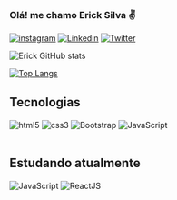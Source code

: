 ### Olá! me chamo Erick Silva ✌️<br>

[![instagram](https://img.shields.io/badge/Instagram-E4405F?style=for-the-badge&logo=instagram&logoColor=white)](https://www.instagram.com/eiericksilva/)
[![Linkedin](https://img.shields.io/badge/LinkedIn-0077B5?style=for-the-badge&logo=linkedin&logoColor=white)](https://www.linkedin.com/in/eiericksilva/)
[![Twitter](https://img.shields.io/badge/Twitter-1DA1F2?style=for-the-badge&logo=twitter&logoColor=white)](https://twitter.com/eiericksilva)

![Erick GitHub stats](https://github-readme-stats.vercel.app/api?username=eiericksilva&show_icons=true&theme=dark)

[![Top Langs](https://github-readme-stats.vercel.app/api/top-langs/?username=eiericksilva)](https://github.com/eiericksilva/github-readme-stats)

## Tecnologias 
<div>
    <img align="center" src="https://img.shields.io/badge/HTML5-E34F26?style=for-the-badge&logo=html5&logoColor=white" alt="html5">
    <img align="center" src="https://img.shields.io/badge/CSS3-1572B6?style=for-the-badge&logo=css3&logoColor=white" alt="css3">
    <img align="center" src="https://img.shields.io/badge/Bootstrap-563D7C?style=for-the-badge&logo=bootstrap&logoColor=white" alt="Bootstrap">
    <img align="center" src="https://img.shields.io/badge/JavaScript-323330?style=for-the-badge&logo=javascript&logoColor=F7DF1E" alt="JavaScript">
   
</div><br>

## Estudando atualmente

<div> 
    <img align="center" src="https://img.shields.io/badge/JavaScript-323330?style=for-the-badge&logo=javascript&logoColor=F7DF1E" alt="JavaScript">
    <img align="center" src="https://img.shields.io/badge/React-20232A?style=for-the-badge&logo=react&logoColor=61DAFB" alt="ReactJS">
</div>
